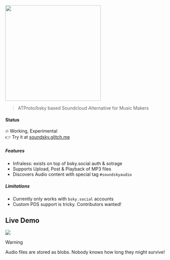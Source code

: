 <img src="https://github.com/user-attachments/assets/3cc1d361-7fdb-43c9-a90e-b4e81f93d754" width=300 >

> ATProto/bsky based Soundcloud Alternative for Music Makers

#### Status
🔥 Working, Experimental<br>
👉 Try it at [soundsky.glitch.me](https://soundsky.glitch.me)<br>

##### Features
- Infraless: exists on top of bsky.social auth & sotrage
- Supports Upload, Post & Playback of MP3 files
- Discovers Audio content with special tag `#soundskyaudio`

##### Limitations
- Currently only works with `bsky.social` accounts
- Custom PDS support is tricky. Contributors wanted!


## Live Demo
<a href="https://soundsky.glitch.me">
<img src="https://github.com/user-attachments/assets/5883bb43-d087-45ad-8a31-87e6ef0162b4">
</a>


> [!WARNING]
> Audio files are stored as blobs. Nobody knows how long they might survive!
